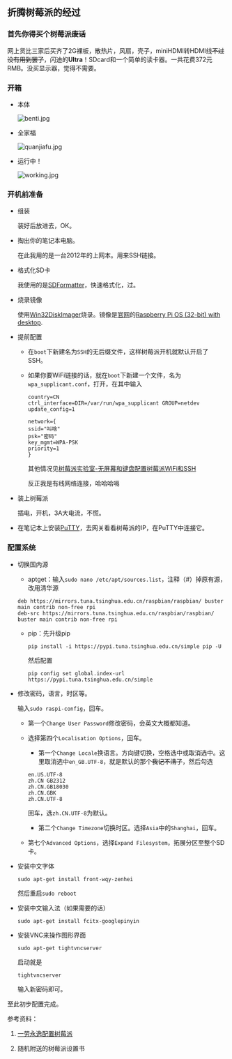 ## 折腾树莓派的经过

### 首先你得买个树莓派~~废话~~

网上货比三家后买齐了2G裸板，散热片，风扇，壳子，miniHDMI转HDMI线~~不过没有用到罢了~~，闪迪的**Ultra**！SDcard和一个简单的读卡器。一共花费372元RMB。没买显示器，觉得不需要。

### 开箱

- 本体

    ![benti.jpg](https://i.loli.net/2020/06/07/mXJChnUNwLpADas.jpg)

- 全家福

    ![quanjiafu.jpg](https://i.loli.net/2020/06/07/CjQA1eSlHcpkXUn.jpg)

- 运行中！

    ![working.jpg](https://i.loli.net/2020/06/07/IdYrUg4ofXtJZe1.jpg)

### 开机前准备

- 组装

    装好后放进去，OK。

- 掏出你的笔记本电脑。

    在此我用的是一台2012年的上网本。用来SSH链接。

- 格式化SD卡

    我使用的是[SDFormatter](https://www.sdcard.org/chs/downloads/index.html)，快速格式化，过。

- 烧录镜像

    使用[Win32DiskImager](https://win32diskimager.download/)烧录。镜像是[官网](https://www.raspberrypi.org)的[Raspberry Pi OS (32-bit) with desktop](https://downloads.raspberrypi.org/raspios_armhf_latest).

- 提前配置

    - 在`boot`下新建名为`SSH`的无后缀文件，这样树莓派开机就默认开启了SSH。

    - 如果你要WiFi链接的话，就在`boot`下新建一个文件，名为`wpa_supplicant.conf`，打开，在其中输入

        ```
        country=CN
        ctrl_interface=DIR=/var/run/wpa_supplicant GROUP=netdev
        update_config=1
        
        network={
        ssid="叫啥"
        psk="密码"
        key_mgmt=WPA-PSK
        priority=1
        }
        ```

        其他情况见[树莓派实验室-无屏幕和键盘配置树莓派WiFi和SSH](https://shumeipai.nxez.com/2017/09/13/raspberry-pi-network-configuration-before-boot.html)

        反正我是有线网络连接，哈哈哈嗝

- 装上树莓派

    插电，开机，3A大电流，不慌。

- 在笔记本上安装[PuTTY](https://www.putty.org/)，去网关看看树莓派的IP，在PuTTY中连接它。

### 配置系统

- 切换国内源

    - aptget：输入`sudo nano /etc/apt/sources.list`，注释（#）掉原有源，改用清华源

    ```
    deb https://mirrors.tuna.tsinghua.edu.cn/raspbian/raspbian/ buster main contrib non-free rpi
    deb-src https://mirrors.tuna.tsinghua.edu.cn/raspbian/raspbian/ buster main contrib non-free rpi
    ```

    - pip：先升级pip

        ```
        pip install -i https://pypi.tuna.tsinghua.edu.cn/simple pip -U
        ```

        然后配置

        ```
        pip config set global.index-url https://pypi.tuna.tsinghua.edu.cn/simple
        ```

        

- 修改密码，语言，时区等。

    输入`sudo raspi-config`，回车。

    - 第一个`Change User Password`修改密码，会英文大概都知道。

    - 选择第四个`Localisation Options`，回车。

        - 第一个`Change Locale`换语言。方向键切换，空格选中或取消选中。这里取消选中`en_GB.UTF-8`，就是默认的那个~~我记不清了~~，然后勾选

        ```
        en.US.UTF-8
        zh.CN GB2312
        zh.CN.GB18030
        zh.CN.GBK
        zh.CN.UTF-8
        ```

        回车，选`zh.CN.UTF-8`为默认。

        - 第二个`Change Timezone`切换时区。选择`Asia`中的`Shanghai`，回车。

    - 第七个`Advanced Options`，选择`Expand Filesystem`，拓展分区至整个SD卡。

- 安装中文字体

    ```
    sudo apt-get install front-wqy-zenhei
    ```

    然后重启`sudo reboot`

- 安装中文输入法（如果需要的话）

    ```
    sudo apt-get install fcitx-googlepinyin 
    ```

- 安装VNC来操作图形界面

    ```
    sudo apt-get tightvncserver
    ```

    启动就是

    ```
    tightvncserver
    ```

    输入新密码即可。



至此初步配置完成。


参考资料：

1. [一劳永逸配置树莓派](https://zhuanlan.zhihu.com/p/63275945)

2. 随机附送的树莓派设置书
